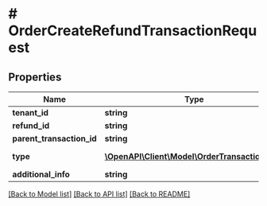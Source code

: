 # # OrderCreateRefundTransactionRequest


## Properties 


Name | Type | Description | Notes
------------ | ------------- | ------------- | -------------
**tenant_id**| **string** |   |
**refund_id**| **string** |   |
**parent_transaction_id**| **string** |   | [optional]
**type**| [**\OpenAPI\Client\Model\OrderTransactionType**](OrderTransactionType.md) |  for more information please, see Model/OrderTransactionType.php  | [optional]
**additional_info**| **string** |   | [optional]


[[Back to Model list]](../../README.md#models) [[Back to API list]](../../README.md#endpoints) [[Back to README]](../../README.md)

